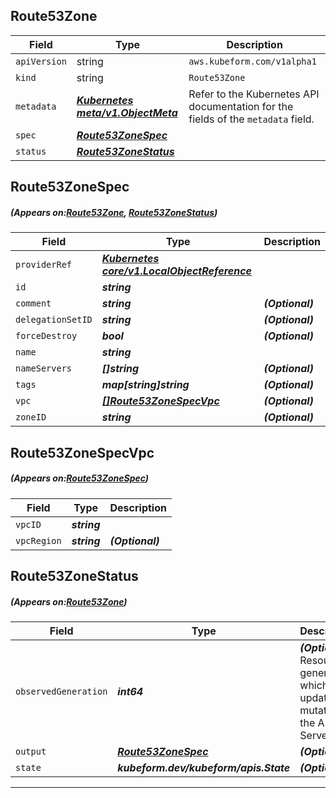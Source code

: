 ## Route53Zone
| Field | Type | Description |
| ------ | ----- | ----------- |
| `apiVersion` | string | `aws.kubeform.com/v1alpha1` |
|    `kind` | string | `Route53Zone` |
| `metadata` | ***[Kubernetes meta/v1.ObjectMeta](https://kubernetes.io/docs/reference/generated/kubernetes-api/v1.13/#objectmeta-v1-meta)***|Refer to the Kubernetes API documentation for the fields of the `metadata` field.|
| `spec` | ***[Route53ZoneSpec](#Route53ZoneSpec)***||
| `status` | ***[Route53ZoneStatus](#Route53ZoneStatus)***||
## Route53ZoneSpec
##### (Appears on:[Route53Zone](#Route53Zone), [Route53ZoneStatus](#Route53ZoneStatus))
| Field | Type | Description |
| ------ | ----- | ----------- |
| `providerRef` | ***[Kubernetes core/v1.LocalObjectReference](https://kubernetes.io/docs/reference/generated/kubernetes-api/v1.13/#localobjectreference-v1-core)***||
| `id` | ***string***||
| `comment` | ***string***| ***(Optional)*** |
| `delegationSetID` | ***string***| ***(Optional)*** |
| `forceDestroy` | ***bool***| ***(Optional)*** |
| `name` | ***string***||
| `nameServers` | ***[]string***| ***(Optional)*** |
| `tags` | ***map[string]string***| ***(Optional)*** |
| `vpc` | ***[[]Route53ZoneSpecVpc](#Route53ZoneSpecVpc)***| ***(Optional)*** |
| `zoneID` | ***string***| ***(Optional)*** |
## Route53ZoneSpecVpc
##### (Appears on:[Route53ZoneSpec](#Route53ZoneSpec))
| Field | Type | Description |
| ------ | ----- | ----------- |
| `vpcID` | ***string***||
| `vpcRegion` | ***string***| ***(Optional)*** |
## Route53ZoneStatus
##### (Appears on:[Route53Zone](#Route53Zone))
| Field | Type | Description |
| ------ | ----- | ----------- |
| `observedGeneration` | ***int64***| ***(Optional)*** Resource generation, which is updated on mutation by the API Server.|
| `output` | ***[Route53ZoneSpec](#Route53ZoneSpec)***| ***(Optional)*** |
| `state` | ***kubeform.dev/kubeform/apis.State***| ***(Optional)*** |
---
